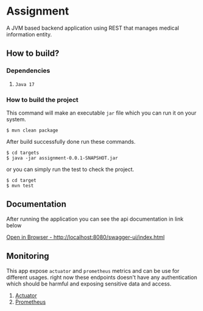 # Assignment

A JVM based backend application using REST that manages medical information entity.

## How to build?

### Dependencies

1. `Java 17`

### How to build the project

This command will make an executable `jar` file which you can run it on your system.

```shell
$ mvn clean package
```

After build successfully done run these commands.

```shell
$ cd targets
$ java -jar assignment-0.0.1-SNAPSHOT.jar
```

or you can simply run the test to check the project.
```shell
$ cd target
$ mvn test
```

## Documentation

After running the application you can see the api documentation in link below

[Open in Browser - http://localhost:8080/swagger-ui/index.html](http://localhost:8080/swagger-ui/index.html)

## Monitoring

This app expose `actuator` and `prometheus` metrics and can be use for different usages.
right now these endpoints doesn't have any authentication which should be harmful and exposing sensitive data and
access.

1. [Actuator](http://localhost:8080/actuator)
2. [Prometheus](http://localhost:8080/actuator/prometheus)
